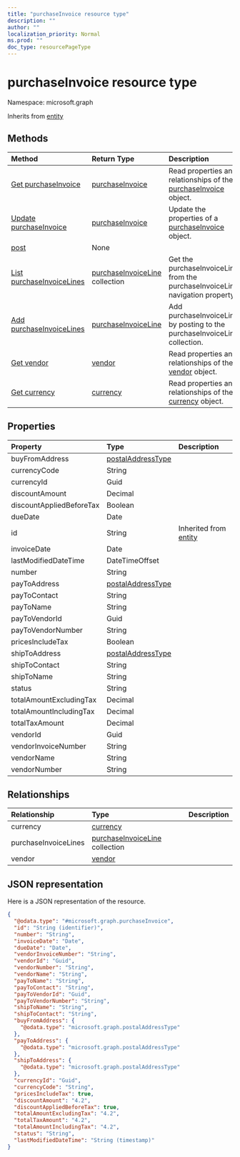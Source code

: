 ```yaml
---
title: "purchaseInvoice resource type"
description: ""
author: ""
localization_priority: Normal
ms.prod: ""
doc_type: resourcePageType
---
```


# purchaseInvoice resource type


Namespace: microsoft.graph




Inherits from [entity](../resources/entity.md)

## Methods
|Method|Return Type|Description|
|:---|:---|:---|
|[Get purchaseInvoice](../api/purchaseinvoice-get.md)|[purchaseInvoice](../resources/purchaseinvoice.md)|Read properties and relationships of the [purchaseInvoice](../resources/purchaseinvoice.md) object.|
|[Update purchaseInvoice](../api/purchaseinvoice-update.md)|[purchaseInvoice](../resources/purchaseinvoice.md)|Update the properties of a [purchaseInvoice](../resources/purchaseinvoice.md) object.|
|[post](../api/purchaseinvoice-post.md)|None||
|[List purchaseInvoiceLines](../api/purchaseinvoice-list-purchaseinvoicelines.md)|[purchaseInvoiceLine](../resources/purchaseinvoiceline.md) collection|Get the purchaseInvoiceLines from the purchaseInvoiceLines navigation property.|
|[Add purchaseInvoiceLines](../api/purchaseinvoice-post-purchaseinvoicelines.md)|[purchaseInvoiceLine](../resources/purchaseinvoiceline.md)|Add purchaseInvoiceLines by posting to the purchaseInvoiceLines collection.|
|[Get vendor](../api/vendor-get.md)|[vendor](../resources/vendor.md)|Read properties and relationships of the [vendor](../resources/vendor.md) object.|
|[Get currency](../api/currency-get.md)|[currency](../resources/currency.md)|Read properties and relationships of the [currency](../resources/currency.md) object.|

## Properties
|Property|Type|Description|
|:---|:---|:---|
|buyFromAddress|[postalAddressType](../resources/postaladdresstype.md)||
|currencyCode|String||
|currencyId|Guid||
|discountAmount|Decimal||
|discountAppliedBeforeTax|Boolean||
|dueDate|Date||
|id|String| Inherited from [entity](../resources/entity.md)|
|invoiceDate|Date||
|lastModifiedDateTime|DateTimeOffset||
|number|String||
|payToAddress|[postalAddressType](../resources/postaladdresstype.md)||
|payToContact|String||
|payToName|String||
|payToVendorId|Guid||
|payToVendorNumber|String||
|pricesIncludeTax|Boolean||
|shipToAddress|[postalAddressType](../resources/postaladdresstype.md)||
|shipToContact|String||
|shipToName|String||
|status|String||
|totalAmountExcludingTax|Decimal||
|totalAmountIncludingTax|Decimal||
|totalTaxAmount|Decimal||
|vendorId|Guid||
|vendorInvoiceNumber|String||
|vendorName|String||
|vendorNumber|String||

## Relationships
|Relationship|Type|Description|
|:---|:---|:---|
|currency|[currency](../resources/currency.md)||
|purchaseInvoiceLines|[purchaseInvoiceLine](../resources/purchaseinvoiceline.md) collection||
|vendor|[vendor](../resources/vendor.md)||

## JSON representation
Here is a JSON representation of the resource.
<!-- {
  "blockType": "resource",
  "keyProperty": "id",
  "@odata.type": "microsoft.graph.purchaseInvoice",
  "baseType": "microsoft.graph.entity",
  "openType": false
}
-->
``` json
{
  "@odata.type": "#microsoft.graph.purchaseInvoice",
  "id": "String (identifier)",
  "number": "String",
  "invoiceDate": "Date",
  "dueDate": "Date",
  "vendorInvoiceNumber": "String",
  "vendorId": "Guid",
  "vendorNumber": "String",
  "vendorName": "String",
  "payToName": "String",
  "payToContact": "String",
  "payToVendorId": "Guid",
  "payToVendorNumber": "String",
  "shipToName": "String",
  "shipToContact": "String",
  "buyFromAddress": {
    "@odata.type": "microsoft.graph.postalAddressType"
  },
  "payToAddress": {
    "@odata.type": "microsoft.graph.postalAddressType"
  },
  "shipToAddress": {
    "@odata.type": "microsoft.graph.postalAddressType"
  },
  "currencyId": "Guid",
  "currencyCode": "String",
  "pricesIncludeTax": true,
  "discountAmount": "4.2",
  "discountAppliedBeforeTax": true,
  "totalAmountExcludingTax": "4.2",
  "totalTaxAmount": "4.2",
  "totalAmountIncludingTax": "4.2",
  "status": "String",
  "lastModifiedDateTime": "String (timestamp)"
}
```


